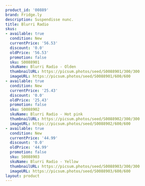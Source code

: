```yaml
---
product_id: '00889'
brand: Fridge.ly
description: Suspendisse nunc.
title: Blurri Radio
skus:
- available: true
  condition: New
  currentPrice: '56.53'
  discount: '0.0'
  oldPrice: '56.53'
  promotion: false
  sku: S0088901
  skuName: Blurri Radio - Olden
  thumbnailURL: https://picsum.photos/seed/S0088901/300/300
  imageURL: https://picsum.photos/seed/S0088901/600/600
- available: true
  condition: New
  currentPrice: '25.43'
  discount: '0.0'
  oldPrice: '25.43'
  promotion: false
  sku: S0088902
  skuName: Blurri Radio - Hot pink
  thumbnailURL: https://picsum.photos/seed/S0088902/300/300
  imageURL: https://picsum.photos/seed/S0088902/600/600
- available: true
  condition: New
  currentPrice: '44.99'
  discount: '0.0'
  oldPrice: '44.99'
  promotion: false
  sku: S0088903
  skuName: Blurri Radio - Yellow
  thumbnailURL: https://picsum.photos/seed/S0088903/300/300
  imageURL: https://picsum.photos/seed/S0088903/600/600
layout: product
---
```

